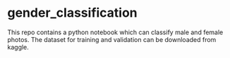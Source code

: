 # gender_classification
This repo contains a python notebook which can classify male and female photos.
The dataset for training and validation can be downloaded from kaggle.
